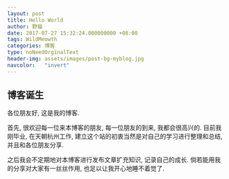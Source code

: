 ```yaml
---
layout: post
title: Hello World
author: 野猫
date: 2017-07-27 15:32:24.000000000 +08:00
tags: WildMeowth
categories: 博客
type: noNeedOrginalText
header-img: assets/images/post-bg-myblog.jpg
navcolor:   "invert"
---
```


## 博客诞生

各位朋友好, 这是我的博客. 

首先, 很欢迎每一位来本博客的朋友, 每一位朋友的到来, 我都会很高兴的. 目前我刚毕业, 在天朝杭州工作, 建立这个站的初衷当然是对自己的学习进行整理和总结, 并且和各位朋友分享. 

之后我会不定期地对本博客进行发布文章扩充知识, 记录自己的成长. 
倘若能用我的分享对大家有一丝丝作用, 也足以让我开心地睡不着觉了. 



